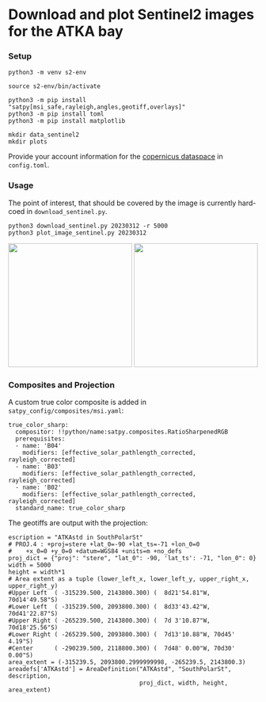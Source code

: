 
# Download and plot Sentinel2 images for the ATKA bay


### Setup

```
python3 -m venv s2-env

source s2-env/bin/activate

python3 -m pip install "satpy[msi_safe,rayleigh,angles,geotiff,overlays]"
python3 -m pip install toml
python3 -m pip install matplotlib

mkdir data_sentinel2 
mkdir plots
```


Provide your account information for the [copernicus dataspace](https://dataspace.copernicus.eu/) in `config.toml`.



### Usage

The point of interest, that should be covered by the image is currently hard-coed in `download_sentinel.py`.

```
python3 download_sentinel.py 20230312 -r 5000
python3 plot_image_sentinel.py 20230312
```


<img src='example/20230312_092009_sentinel2_false_color_ATKAstd.jpg' width='250'>
<img src='example/20230312_092009_sentinel2_true_color_sharp_ATKAstd.jpg' width='250'>


### Composites and Projection

A custom true color composite is added in `satpy_config/composites/msi.yaml`:

```
true_color_sharp:
  compositor: !!python/name:satpy.composites.RatioSharpenedRGB
  prerequisites:
  - name: 'B04'
    modifiers: [effective_solar_pathlength_corrected, rayleigh_corrected]
  - name: 'B03'
    modifiers: [effective_solar_pathlength_corrected, rayleigh_corrected]
  - name: 'B02'
    modifiers: [effective_solar_pathlength_corrected, rayleigh_corrected]
  standard_name: true_color_sharp
```

The geotiffs are output with the projection:

```
escription = "ATKAstd in SouthPolarSt"
# PROJ.4 : +proj=stere +lat_0=-90 +lat_ts=-71 +lon_0=0 
#    +x_0=0 +y_0=0 +datum=WGS84 +units=m +no_defs
proj_dict = {"proj": "stere", "lat_0": -90, 'lat_ts': -71, "lon_0": 0}
width = 5000 
height = width*1
# Area extent as a tuple (lower_left_x, lower_left_y, upper_right_x, upper_right_y)
#Upper Left  ( -315239.500, 2143800.300) (  8d21'54.81"W, 70d14'49.58"S)
#Lower Left  ( -315239.500, 2093800.300) (  8d33'43.42"W, 70d41'22.87"S)
#Upper Right ( -265239.500, 2143800.300) (  7d 3'10.87"W, 70d18'25.56"S)
#Lower Right ( -265239.500, 2093800.300) (  7d13'10.88"W, 70d45' 4.19"S)
#Center      ( -290239.500, 2118800.300) (  7d48' 0.00"W, 70d30' 0.00"S)
area_extent = (-315239.5, 2093800.2999999998, -265239.5, 2143800.3)
areadefs['ATKAstd'] = AreaDefinition("ATKAstd", "SouthPolarSt", description, 
                                     proj_dict, width, height, area_extent)
```




